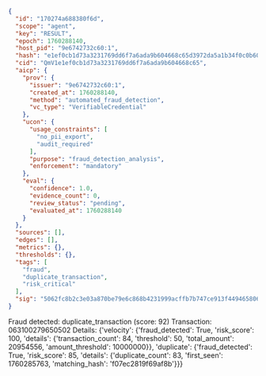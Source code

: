 ```json
{
  "id": "170274a688380f6d",
  "scope": "agent",
  "key": "RESULT",
  "epoch": 1760288140,
  "host_pid": "9e6742732c60:1",
  "hash": "e1ef0cb1d73a3231769dd6f7a6ada9b604668c65d3972da5a1b34f0c0b602748",
  "cid": "QmV1e1ef0cb1d73a3231769dd6f7a6ada9b604668c65",
  "aicp": {
    "prov": {
      "issuer": "9e6742732c60:1",
      "created_at": 1760288140,
      "method": "automated_fraud_detection",
      "vc_type": "VerifiableCredential"
    },
    "ucon": {
      "usage_constraints": [
        "no_pii_export",
        "audit_required"
      ],
      "purpose": "fraud_detection_analysis",
      "enforcement": "mandatory"
    },
    "eval": {
      "confidence": 1.0,
      "evidence_count": 0,
      "review_status": "pending",
      "evaluated_at": 1760288140
    }
  },
  "sources": [],
  "edges": [],
  "metrics": {},
  "thresholds": {},
  "tags": [
    "fraud",
    "duplicate_transaction",
    "risk_critical"
  ],
  "sig": "5062fc8b2c3e03a870be79e6c868b4231999acffb7b747ce913f44946580665f"
}
```

Fraud detected: duplicate_transaction (score: 92)
Transaction: 063100279650502
Details: {'velocity': {'fraud_detected': True, 'risk_score': 100, 'details': {'transaction_count': 84, 'threshold': 50, 'total_amount': 20954556, 'amount_threshold': 10000000}}, 'duplicate': {'fraud_detected': True, 'risk_score': 85, 'details': {'duplicate_count': 83, 'first_seen': 1760285763, 'matching_hash': 'f07ec2819f69af8b'}}}